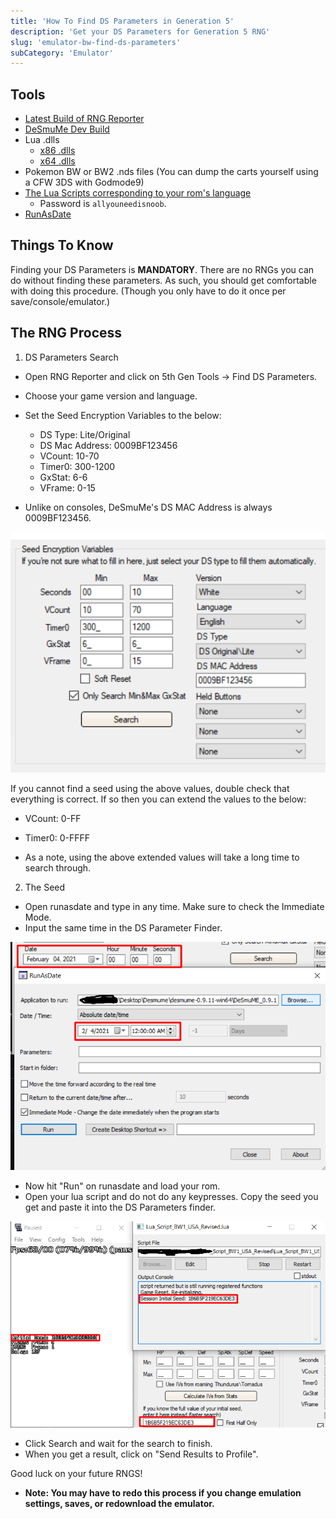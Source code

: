 ```yaml
---
title: 'How To Find DS Parameters in Generation 5'
description: 'Get your DS Parameters for Generation 5 RNG'
slug: 'emulator-bw-find-ds-parameters'
subCategory: 'Emulator'
---
```


## Tools

- [Latest Build of RNG Reporter](https://ci.appveyor.com/project/Admiral-Fish/rngreporter/build/artifacts)
- [DeSmuMe Dev Build](https://sourceforge.net/projects/desmume/files/desmume/0.9.11/desmume-0.9.11-win32-dev.zip/download)
- Lua .dlls
  - [x86 .dlls](https://www.dropbox.com/s/2o4hdphn7j9z349/lua-dll-x86.zip?dl=0)
  - [x64 .dlls](https://www.dropbox.com/s/t8yttukleqserzp/lua-dll-x64.rar?dl=0)
- Pokemon BW or BW2 .nds files (You can dump the carts yourself using a CFW 3DS with Godmode9)
- [The Lua Scripts corresponding to your rom's language](http://pokerng.forumcommunity.net/?t=56443955)
  - Password is `allyouneedisnoob`.
- [RunAsDate](https://runasdate.en.softonic.com/)

## Things To Know

Finding your DS Parameters is **MANDATORY**. There are no RNGs you can do without finding these parameters. As such, you should get comfortable with doing this procedure. (Though you only have to do it once per save/console/emulator.)

## The RNG Process

1. DS Parameters Search

- Open RNG Reporter and click on 5th Gen Tools -> Find DS Parameters.
- Choose your game version and language.
- Set the Seed Encryption Variables to the below:

  - DS Type: Lite/Original
  - DS Mac Address: 0009BF123456
  - VCount: 10-70
  - Timer0: 300-1200
  - GxStat: 6-6
  - VFrame: 0-15

- Unlike on consoles, DeSmuMe's DS MAC Address is always 0009BF123456.

![Seed Encryption Variables](../../images/Black-and-White/Parameters/Setup.png)

If you cannot find a seed using the above values, double check that everything is correct. If so then you can extend the values to the below:

- VCount: 0-FF
- Timer0: 0-FFFF

- As a note, using the above extended values will take a long time to search through.

2. The Seed

- Open runasdate and type in any time. Make sure to check the Immediate Mode.
- Input the same time in the DS Parameter Finder.

![Time Input](../../images/Black-and-White/Parameters/Time.png)

- Now hit "Run" on runasdate and load your rom.
- Open your lua script and do not do any keypresses. Copy the seed you get and paste it into the DS Parameters finder.

![Initial Seed](../../images/Black-and-White/Parameters/Seed.png)

- Click Search and wait for the search to finish.
- When you get a result, click on "Send Results to Profile".

Good luck on your future RNGS!

- **Note: You may have to redo this process if you change emulation settings, saves, or redownload the emulator.**
